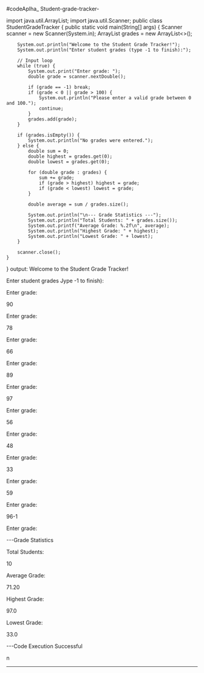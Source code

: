 #codeAplha_ Student-grade-tracker-

import java.util.ArrayList;
import java.util.Scanner;
public class StudentGradeTracker {
    public static void main(String[] args) {
        Scanner scanner = new Scanner(System.in);
        ArrayList<Double> grades = new ArrayList<>();

        System.out.println("Welcome to the Student Grade Tracker!");
        System.out.println("Enter student grades (type -1 to finish):");

        // Input loop
        while (true) {
            System.out.print("Enter grade: ");
            double grade = scanner.nextDouble();

            if (grade == -1) break;
            if (grade < 0 || grade > 100) {
                System.out.println("Please enter a valid grade between 0 and 100.");
                continue;
            }
            grades.add(grade);
        }

        if (grades.isEmpty()) {
            System.out.println("No grades were entered.");
        } else {
            double sum = 0;
            double highest = grades.get(0);
            double lowest = grades.get(0);

            for (double grade : grades) {
                sum += grade;
                if (grade > highest) highest = grade;
                if (grade < lowest) lowest = grade;
            }

            double average = sum / grades.size();

            System.out.println("\n--- Grade Statistics ---");
            System.out.println("Total Students: " + grades.size());
            System.out.printf("Average Grade: %.2f\n", average);
            System.out.println("Highest Grade: " + highest);
            System.out.println("Lowest Grade: " + lowest);
        }

        scanner.close();
    }
}
output:
Welcome to the Student Grade Tracker!

Enter student grades Jype -1 to finish):

Enter grade:

90

Enter grade:

78

Enter grade:

66

Enter grade:

89

Enter grade:

97

Enter grade:

56

Enter grade:

48

Enter grade:

33

Enter grade:

59

Enter grade:

96-1

Enter grade:

---Grade Statistics

Total Students:

10

Average Grade:

71.20

Highest Grade:

97.0

Lowest Grade:

33.0

---Code Execution Successful

n

---
